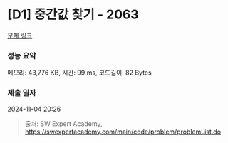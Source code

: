 # [D1] 중간값 찾기 - 2063 

[문제 링크](https://swexpertacademy.com/main/code/problem/problemDetail.do?contestProbId=AV5QPsXKA2UDFAUq) 

### 성능 요약

메모리: 43,776 KB, 시간: 99 ms, 코드길이: 82 Bytes

### 제출 일자

2024-11-04 20:26



> 출처: SW Expert Academy, https://swexpertacademy.com/main/code/problem/problemList.do